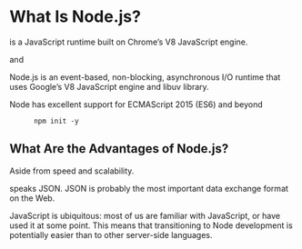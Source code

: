 # What Is Node.js?


is a JavaScript runtime built on Chrome’s V8 JavaScript engine.

and

Node.js is an event-based, non-blocking, asynchronous I/O runtime that uses Google’s V8 JavaScript engine and libuv library.

Node has excellent support for ECMAScript 2015 (ES6) and beyond

          npm init -y


## What Are the Advantages of Node.js?
Aside from speed and scalability.

speaks JSON. JSON is probably the most important data exchange format on the Web.

JavaScript is ubiquitous: most of us are familiar with JavaScript, or have used it at some point. This means that transitioning to Node development is potentially easier than to other server-side languages.          